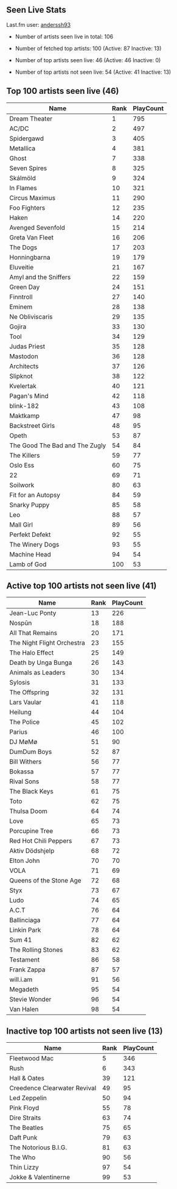 ## Seen Live Stats

Last.fm user: [anderssh93](https://www.last.fm/user/anderssh93)

- Number of artists seen live in total: 106

- Number of fetched top artists: 100 (Active: 87 Inactive: 13)

- Number of top artists seen live: 46 (Active: 46 Inactive: 0)

- Number of top artists not seen live: 54 (Active: 41 Inactive: 13)

## Top 100 artists seen live (46)

Name                           | Rank | PlayCount
------------------------------ | ---- | ---------
Dream Theater                  | 1    | 795      
AC/DC                          | 2    | 497      
Spidergawd                     | 3    | 405      
Metallica                      | 4    | 381      
Ghost                          | 7    | 338      
Seven Spires                   | 8    | 325      
Skálmöld                       | 9    | 324      
In Flames                      | 10   | 321      
Circus Maximus                 | 11   | 290      
Foo Fighters                   | 12   | 235      
Haken                          | 14   | 220      
Avenged Sevenfold              | 15   | 214      
Greta Van Fleet                | 16   | 206      
The Dogs                       | 17   | 203      
Honningbarna                   | 19   | 179      
Eluveitie                      | 21   | 167      
Amyl and the Sniffers          | 22   | 159      
Green Day                      | 24   | 151      
Finntroll                      | 27   | 140      
Eminem                         | 28   | 138      
Ne Obliviscaris                | 29   | 135      
Gojira                         | 33   | 130      
Tool                           | 34   | 129      
Judas Priest                   | 35   | 128      
Mastodon                       | 36   | 128      
Architects                     | 37   | 126      
Slipknot                       | 38   | 122      
Kvelertak                      | 40   | 121      
Pagan's Mind                   | 42   | 118      
blink-182                      | 43   | 108      
Maktkamp                       | 47   | 98       
Backstreet Girls               | 48   | 95       
Opeth                          | 53   | 87       
The Good The Bad and The Zugly | 54   | 84       
The Killers                    | 59   | 77       
Oslo Ess                       | 60   | 75       
22                             | 69   | 71       
Soilwork                       | 80   | 63       
Fit for an Autopsy             | 84   | 59       
Snarky Puppy                   | 85   | 58       
Leo                            | 88   | 57       
Mall Girl                      | 89   | 56       
Perfekt Defekt                 | 92   | 55       
The Winery Dogs                | 93   | 55       
Machine Head                   | 94   | 54       
Lamb of God                    | 100  | 53       

## Active top 100 artists not seen live (41)

Name                       | Rank | PlayCount
-------------------------- | ---- | ---------
Jean-Luc Ponty             | 13   | 226      
Nospūn                     | 18   | 188      
All That Remains           | 20   | 171      
The Night Flight Orchestra | 23   | 155      
The Halo Effect            | 25   | 149      
Death by Unga Bunga        | 26   | 143      
Animals as Leaders         | 30   | 134      
Sylosis                    | 31   | 133      
The Offspring              | 32   | 131      
Lars Vaular                | 41   | 118      
Heilung                    | 44   | 104      
The Police                 | 45   | 102      
Parius                     | 46   | 100      
DJ MøMø                    | 51   | 90       
DumDum Boys                | 52   | 87       
Bill Withers               | 56   | 77       
Bokassa                    | 57   | 77       
Rival Sons                 | 58   | 77       
The Black Keys             | 61   | 75       
Toto                       | 62   | 75       
Thulsa Doom                | 64   | 74       
Love                       | 65   | 73       
Porcupine Tree             | 66   | 73       
Red Hot Chili Peppers      | 67   | 73       
Aktiv Dödshjelp            | 68   | 72       
Elton John                 | 70   | 70       
VOLA                       | 71   | 69       
Queens of the Stone Age    | 72   | 68       
Styx                       | 73   | 67       
Ludo                       | 74   | 65       
A.C.T                      | 76   | 64       
Ballinciaga                | 77   | 64       
Linkin Park                | 78   | 64       
Sum 41                     | 82   | 62       
The Rolling Stones         | 83   | 62       
Testament                  | 86   | 58       
Frank Zappa                | 87   | 57       
will.i.am                  | 91   | 56       
Megadeth                   | 95   | 54       
Stevie Wonder              | 96   | 54       
Van Halen                  | 98   | 54       

## Inactive top 100 artists not seen live (13)

Name                         | Rank | PlayCount
---------------------------- | ---- | ---------
Fleetwood Mac                | 5    | 346      
Rush                         | 6    | 343      
Hall & Oates                 | 39   | 121      
Creedence Clearwater Revival | 49   | 95       
Led Zeppelin                 | 50   | 94       
Pink Floyd                   | 55   | 78       
Dire Straits                 | 63   | 74       
The Beatles                  | 75   | 65       
Daft Punk                    | 79   | 63       
The Notorious B.I.G.         | 81   | 63       
The Who                      | 90   | 56       
Thin Lizzy                   | 97   | 54       
Jokke & Valentinerne         | 99   | 53       
